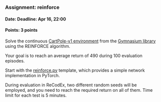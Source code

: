 ### Assignment: reinforce
#### Date: Deadline: Apr 16, 22:00
#### Points: 3 points

Solve the continuous [CartPole-v1 environment](https://gymnasium.farama.org/environments/classic_control/cart_pole/)
from the [Gymnasium library](https://gymnasium.farama.org/) using the REINFORCE
algorithm.

Your goal is to reach an average return of 490 during 100 evaluation episodes.

Start with the [reinforce.py](https://github.com/ufal/npfl139/tree/master/labs/07/reinforce.py)
template, which provides a simple network implementation in PyTorch.

During evaluation in ReCodEx, two different random seeds will be employed, and
you need to reach the required return on all of them. Time limit for each test
is 5 minutes.
